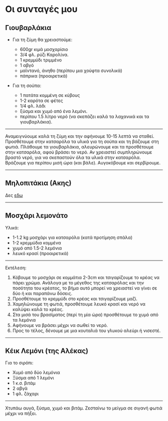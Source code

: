 # Οι συνταγές μου

## Γιουβαρλάκια

- Για τη ζύμη θα χρειαστούμε:
    - 600gr κιμά μοσχαρίσιο
    - 3/4 φλ. ρύζι Καρολίνα.
    - 1 κρεμμύδι τριμμένο
    - 1 αβγό
    - μαϊντανό, άνηθο (περίπου μια χούφτα συνολικά)
    - πάπρικα (προαιρετικά)

- Για τη σούπα:
    - 1 πατάτα κομμένη σε κύβους
    - 1-2 καρότα σε φέτες
    - 1/4 φλ. λάδι
    - ξύσμα και χυμό από ένα λεμόνι.
    - περίπου 1.5 λίτρο νερό (να σκεπάζει καλά τα λαχανικά και τα γιουβαρλάκια).

***

Αναμειγνύουμε καλά τη ζύμη και την αφήνουμε 10-15 λεπτά να σταθεί. Προσθέτουμε στην κατσαρόλα τα υλικά για τη σούπα και τη βάζουμε στη φωτιά. Πλάθουμε τα γιουβαρλάκια, αλευρώνουμε και τα προσθέτουμε στην κατσαρόλα, αφού βράσει το νερό. Αν χρειαστεί συμπληρώνουμε βραστό νερό, για να σκεπαστούν όλα τα υλικά στην κατσαρόλα. Βράζουμε για περίπου μισή ώρα (και βάλε). Αυγοκόβουμε και σερβίρουμε.

***

## Μηλοπιτάκια (Ακης)

Δες [εδω](https://akispetretzikis.com/el/categories/glyka/eykola-mhlopitakia)

***

## Μοσχάρι λεμονάτο

Υλικά:

  - 1-1.2 kg μοσχάρι για κατσαρόλα (κατά προτίμηση σπάλα)
  - 1-2 κρεμμύδια κομμένα 
  - χυμό από 1.5-2 λεμόνια 
  - λευκό κρασί (προαιρετικά)


***
Εκτέλεση:

  1. Κόβουμε το μοσχάρι σε κομμάτια 2-3cm και τσιγαρίζουμε το κρέας να πάρει χρώμα. Ανάλογα με το μέγεθος της κατσαρόλας και την ποσότητα του κρέατος, το βήμα αυτό μπορεί να χρειαστεί να γίνει σε δύο ή και παραπάνω δόσεις. 
  2. Προσθέτουμε το κρεμμύδι στο κρέας και τσιγαρίζουμε μαζί.
  3. Χαμηλώνουμε τη φωτιά, προσθέτουμε λευκό κρασί και νερό να καλύψει καλά το κρέας.
  4. Στα μισά του βρασίματος (περί τη μία ώρα) προσθέτουμε το χυμό από τα λεμόνια
  5. Αφήνουμε να βράσει μέχρι να σωθεί το νερό.
  6. Προς το τέλος, δένουμε με μια κουταλιά του γλυκού αλεύρι ή νισεστέ.

***

## Κέικ Λεμόνι (της Αλέκας)

Για το σιρόπι:

  - Χυμό από δύο λεμόνια 
  - Ξύσμα από 1 λεμόνι
  - 1 κ.σ. βιτάμ
  - 2 αβγά 
  - 1 φλ. ζάχαρι

***
Χτυπάω αυγά, ξύσμα, χυμό και βιτάμ. Ζεσταίνω το μείγμα σε σιγανή φωτιά μέχρι να πήξει.
